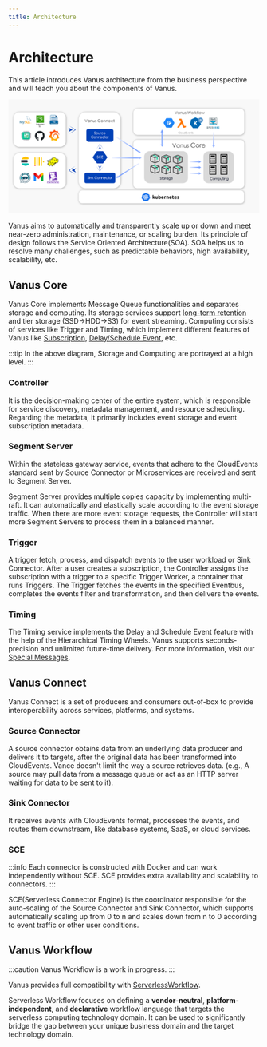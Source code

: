 ```yaml
---
title: Architecture
---
```

# Architecture

This article introduces Vanus architecture from the business perspective and will teach you about the components of Vanus.

![vanus-architecture](images/arch.png)

Vanus aims to automatically and transparently scale up or down and meet near-zero administration, maintenance, 
or scaling burden. Its principle of design follows the Service Oriented Architecture(SOA). SOA helps us to resolve many
challenges, such as predictable behaviors, high availability, scalability, etc.

## Vanus Core
Vanus Core implements Message Queue functionalities and separates storage and computing. Its storage services support
[long-term retention](../concepts/eventbus.md#retention-policy) and tier storage (SSD->HDD->S3) for event streaming. 
Computing consists of services like Trigger and Timing, which implement different features of Vanus like 
[Subscription](../concepts/subscription.md), [Delay/Schedule Event](../concepts/special-messages.md), etc.

:::tip
In the above diagram, Storage and Computing are portrayed at a high level.
:::

### Controller

It is the decision-making center of the entire system, which is responsible for service discovery, metadata management,
and resource scheduling. Regarding the metadata, it primarily includes event storage and event subscription metadata.

### Segment Server

Within the stateless gateway service, events that adhere to the CloudEvents standard sent by Source Connector or 
Microservices are received and sent to Segment Server.

Segment Server provides multiple copies capacity by implementing multi-raft. It can automatically and elastically 
scale according to the event storage traffic. When there are more event storage requests, the Controller will start more Segment Servers to process them in a balanced manner.

### Trigger

A trigger fetch, process, and dispatch events to the user workload or Sink Connector. After a user creates a 
subscription, the Controller assigns the subscription with a trigger to a specific Trigger Worker, a container that 
runs Triggers. The Trigger fetches the events in the specified Eventbus, completes the events filter and transformation, 
and then delivers the events.

### Timing

The Timing service implements the Delay and Schedule Event feature with the help of the Hierarchical Timing Wheels.
Vanus supports seconds-precision and unlimited future-time delivery. For more information, visit our [Special Messages](../concepts/special-messages.md).

## Vanus Connect

Vanus Connect is a set of producers and consumers out-of-box to provide interoperability across services, platforms, and systems.

### Source Connector

A source connector obtains data from an underlying data producer and delivers it to targets, after the original data 
has been transformed into CloudEvents. Vance doesn't limit the way a source retrieves data. (e.g., A source may pull 
data from a message queue or act as an HTTP server waiting for data to be sent to it).

### Sink Connector

It receives events with CloudEvents format, processes the events, and routes them downstream, like database systems, SaaS, or cloud services.

### SCE

:::info
Each connector is constructed with Docker and can work independently without SCE. SCE provides extra availability and scalability to connectors.
:::

SCE(Serverless Connector Engine) is the coordinator responsible for the auto-scaling of the Source Connector and Sink 
Connector, which supports automatically scaling up from 0 to n and scales down from n to 0 according to event traffic 
or other user conditions.

## Vanus Workflow

:::caution
Vanus Workflow is a work in progress.
:::

Vanus provides full compatibility with [ServerlessWorkflow](https://github.com/serverlessworkflow/specification).

Serverless Workflow focuses on defining a **vendor-neutral**, **platform-independent**, and **declarative** workflow language that
targets the serverless computing technology domain. It can be used to significantly bridge the gap between your unique
business domain and the target technology domain.
